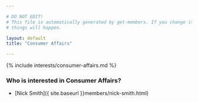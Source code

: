 ```yaml
---

# DO NOT EDIT!
# This file is automatically generated by get-members. If you change it, bad
# things will happen.

layout: default
title: "Consumer Affairs"

---
```


{% include interests/consumer-affairs.md %}

### Who is interested in Consumer Affairs?


* [Nick Smith]({ site.baseurl }}members/nick-smith.html)
